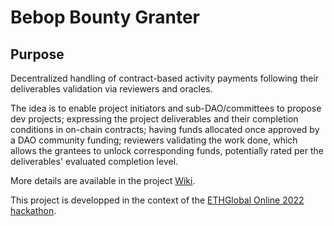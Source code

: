 # Bebop Bounty Granter
## Purpose
Decentralized handling of contract-based activity payments following their deliverables validation via reviewers and oracles.

The idea is to enable project initiators and sub-DAO/committees to propose dev projects; expressing the project deliverables and their completion conditions in on-chain contracts; having funds allocated once approved by a DAO community funding; reviewers validating the work done, which allows the grantees to unlock corresponding funds, potentially rated per the deliverables' evaluated completion level.

More details are available in the project [Wiki](./wiki).

This project is developped in the context of the [ETHGlobal Online 2022 hackathon](https://ethglobal.com/events/ethonline2022).

